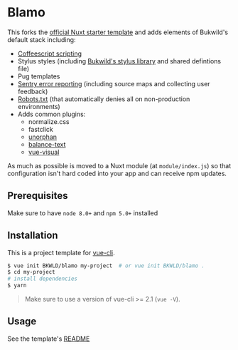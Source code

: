 # Blamo

This forks the [official Nuxt starter template](https://github.com/nuxt-community/starter-template) and adds elements of Bukwild's default stack including:

- [Coffeescript scripting](https://github.com/BKWLD/nuxt-coffeescript-module)
- Stylus styles (including [Bukwild's stylus library](https://www.npmjs.com/package/bukwild-stylus-library) and shared defintions file)
- Pug templates
- [Sentry error reporting](https://github.com/nuxt-community/sentry-module) (including source maps and collecting user feedback)
- [Robots.txt](https://www.npmjs.com/package/nuxt-robots-module) (that automatically denies all on non-production environments)
- Adds common plugins:
	- normalize.css
	- fastclick
	- [unorphan](https://github.com/BKWLD/vue-unorphan)
	- [balance-text](https://github.com/BKWLD/vue-balance-text)
	- [vue-visual](https://github.com/BKWLD/vue-visual)
	
As much as possible is moved to a Nuxt module (at `module/index.js`) so that configuration isn't hard coded into your app and can receive npm updates.

## Prerequisites

Make sure to have `node 8.0+` and `npm 5.0+` installed

## Installation

This is a project template for [vue-cli](https://github.com/vuejs/vue-cli).

``` bash
$ vue init BKWLD/blamo my-project  # or vue init BKWLD/blamo .
$ cd my-project                     
# install dependencies
$ yarn
```

> Make sure to use a version of vue-cli >= 2.1 (`vue -V`).

## Usage

See the template's [README](template/README.md)